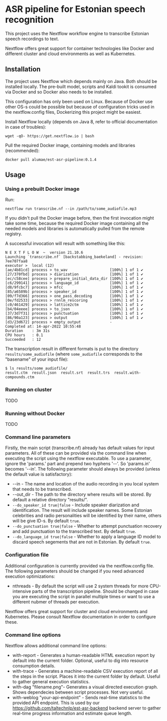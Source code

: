 # ASR pipeline for Estonian speech recognition

This project uses the Nextflow workflow engine to transcribe Estonian speech recordings to text.

Nextflow offers great support for container technologies like Docker and different cluster and cloud environments as well as Kubernetes.

## Installation

The project uses Nextflow which depends mainly on Java. Both should be installed locally.
The pre-built model, scripts and Kaldi tookit is consumed via Docker and so Docker also needs to be installed.

This configuration has only been used on Linux. Because of Docker use other OS-s could be possible but because of configuration tricks used in the nextflow.config files, Dockerizing this project might be easiest.

Install Nextflow locally (depends on Java 8, refer to official documentation in case of troubles):

    wget -qO- https://get.nextflow.io | bash

Pull the required Docker image, containing models and libraries (recommended):

    docker pull alumae/est-asr-pipeline:0.1.4

## Usage

### Using a prebuilt Docker image

Run:

    nextflow run transcribe.nf --in /path/to/some_audiofile.mp3

If you didn't pull the Docker image before, then the first invocation might take some time, because the required Docker image
containing all the needed models and libraries is automatically pulled from the remote registry.

A successful invocation will result with something like this:

    N E X T F L O W  ~  version 21.10.6
    Launching `transcribe.nf` [backstabbing_baekeland] - revision: 7ee707faa8
    executor >  local (12)
    [ae/4b81cd] process > to_wav                   [100%] 1 of 1 ✔
    [27/370fbd] process > diarization              [100%] 1 of 1 ✔
    [ec/c58cee] process > prepare_initial_data_dir [100%] 1 of 1 ✔
    [c6/299141] process > language_id              [100%] 1 of 1 ✔
    [d8/9fcbc7] process > mfcc                     [100%] 1 of 1 ✔
    [85/a6589b] process > speaker_id               [100%] 1 of 1 ✔
    [09/f7d366] process > one_pass_decoding        [100%] 1 of 1 ✔
    [0e/fd2533] process > rnnlm_rescoring          [100%] 1 of 1 ✔
    [c0/461429] process > lattice2ctm              [100%] 1 of 1 ✔
    [b4/04eeee] process > to_json                  [100%] 1 of 1 ✔
    [37/3d7f31] process > punctuation              [100%] 1 of 1 ✔
    [86/90a123] process > output                   [100%] 1 of 1 ✔
    [d3/23d672] process > empty_output             -
    Completed at: 14-apr-2022 10:55:48
    Duration    : 3m 31s
    CPU hours   : 0.1
    Succeeded   : 12

The transcription result in different formats is put to the directory `results/some_audiofile`
(where `some_audiofile` corresponds to the "basename" of your input file):

    $ ls results/some_audiofile/
    result.ctm  result.json  result.srt  result.trs  result.with-compounds.ctm

### Running on cluster

TODO

### Running without Docker

TODO

### Command line parameters

Firstly, the main script (transcribe.nf) already has default values for input parameters. All of these can be provided via the command line when executing the script using the nextflow executable. To use a parameter, ignore the 'params.' part and prepend two hyphens '--'. So 'params.in' becomes '--in'. The following parameter should always be provided (unless the default value is satisfactory):

-   --in <filename> - The name and location of the audio recording in you local system that needs to be transcribed.
-   --out_dir <path> - The path to the directory where results will be stored. By default a relative directory "results/".
-   `--do_speaker_id true|false` - Include speaker diarization and identification. The result will include speaker names. Some Estonian celebrities and radio personalities will be identified by their name, others will be give ID-s. By default `true`.
-   `--do_punctuation true|false` - Whether to attempt punctuation recovery and add punctuation to the transcribed text. By default `true`.
-   `--do_language_id true|false` - Whether to apply a language ID model to discard speech segements that are not in Estonian. By default `true`.

### Configuration file

Additional configuration is currently provided via the nextflow.config file. The following parameters should be changed if you need advanced execution optimizations:

-   nthreads - By default the script will use 2 system threads for more CPU-intensive parts of the transcription pipeline. Should be changed in case you are executing the script in parallel multiple times or want to use a different nubmer of threads per execution.

Nextflow offers great support for cluster and cloud environments and Kubernetes. Please consult Nextflow documentation in order to configure these.

### Command line options

Nextflow allows additional command line options:

-   with-report - Generates a human-readable HTML execution report by default into the current folder. Optional, useful to dig into resource consumption details.
-   with-trace - Generates a machine-readable CSV execution report of all the steps in the script. Places it into the current folder by default. Useful to gather general execution statistics.
-   with-dag "filename.png"- Generates a visual directed execution graph. Shows dependecies between script processes. Not very useful.
-   with-weblog "your-api-endpoint" - Sends real-time statistics to the provided API endpoint. This is used by our https://github.com/taltechnlp/est-asr-backend backend server to gather real-time progress information and estimate queue length.
